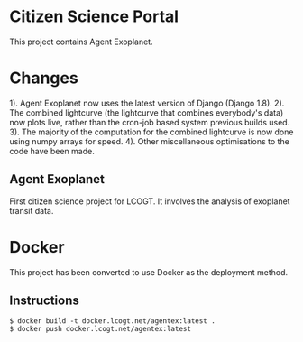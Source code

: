 Citizen Science Portal
======================

This project contains Agent Exoplanet.

Changes
=======

1). Agent Exoplanet now uses the latest version of Django (Django 1.8).
2). The combined lightcurve (the lightcurve that combines everybody's data) now plots live, rather than the cron-job based system previous builds used.
3). The majority of the computation for the combined lightcurve is now done using numpy arrays for speed.
4). Other miscellaneous optimisations to the code have been made.

Agent Exoplanet
---------------

First citizen science project for LCOGT. It involves the analysis of exoplanet transit data.

Docker
======

This project has been converted to use Docker as the deployment method.

Instructions
------------

    $ docker build -t docker.lcogt.net/agentex:latest .
    $ docker push docker.lcogt.net/agentex:latest
